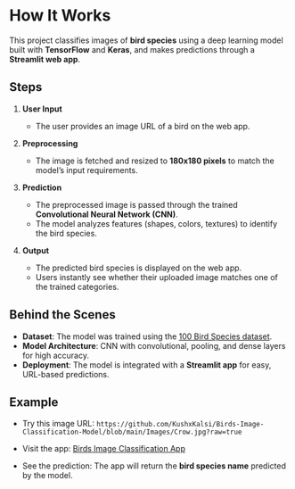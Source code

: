 # How It Works

This project classifies images of **bird species** using a deep learning model built with **TensorFlow** and **Keras**, and makes predictions through a **Streamlit web app**.

## Steps

1. **User Input**

   * The user provides an image URL of a bird on the web app.

2. **Preprocessing**

   * The image is fetched and resized to **180x180 pixels** to match the model’s input requirements.

3. **Prediction**

   * The preprocessed image is passed through the trained **Convolutional Neural Network (CNN)**.
   * The model analyzes features (shapes, colors, textures) to identify the bird species.

4. **Output**

   * The predicted bird species is displayed on the web app.
   * Users instantly see whether their uploaded image matches one of the trained categories.

## Behind the Scenes

* **Dataset**: The model was trained using the [100 Bird Species dataset](https://www.kaggle.com/datasets/gpiosenka/100-bird-species).
* **Model Architecture**: CNN with convolutional, pooling, and dense layers for high accuracy.
* **Deployment**: The model is integrated with a **Streamlit app** for easy, URL-based predictions.

## Example

* Try this image URL:
  `https://github.com/KushxKalsi/Birds-Image-Classification-Model/blob/main/Images/Crow.jpg?raw=true`

* Visit the app:
  [Birds Image Classification App](https://birds-image-classification-model-3gtmbjda9chcmmhphcb3nk.streamlit.app/)

* See the prediction:
  The app will return the **bird species name** predicted by the model.
